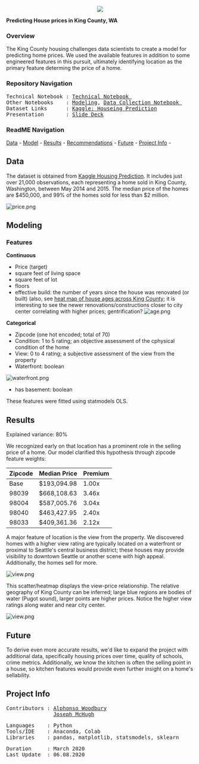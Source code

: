 <p align="center">
   <img src=https://github.com/a-woodbury/Regression-King_County_House_Prices/blob/master/Resources/stlsplash2.jpg />
<div align="center">
   <figcaption></figcaption>
</div>
</p>


**Predicting House prices in King County, WA**

### Overview

The King County housing challenges data scientists to create a model for predicting home prices. We used the available features in addition to some engineered features in this pursuit, ultimately identifying location as the primary feature determing the price of a home. 
 

### Repository Navigation
<pre>
Technical Notebook : <a href=Link>Technical Notebook </a>
Other Notebooks    : <a href=Link>Modeling</a>, <a href=Link>Data Collection Notebook </a>
Dataset Links      : <a href=https://www.kaggle.com/harlfoxem/housesalesprediction>Kaggle: Houseing Prediction</a>
Presentation       : <a href=https://github.com/a-woodbury/A-House-with-a-View/blob/master/Presentation/kch_presentation.pdf>Slide Deck</a>
</pre>

### ReadME Navigation

[Data](https://github.com/a-woodbury/A-House-with-a-View#data) -
[Model](https://github.com/a-woodbury/A-House-with-a-View#model) -
[Results](https://github.com/a-woodbury/A-House-with-a-View#results) - 
[Recommendations](https://github.com/a-woodbury/A-House-with-a-View#recommendations) - 
[Future](https://github.com/a-woodbury/A-House-with-a-View#future) - 
[Project Info](https://github.com/a-woodbury/A-House-with-a-View#project-info) -


## Data
The dataset is obtained from [Kaggle Housing Prediction](https://www.kaggle.com/harlfoxem/housesalesprediction). It includes just over 21,000 observations, each representing a home sold in King County, Washington, between May 2014 and 2015. The median price of the homes are $450,000, and 99% of the homes sold for less than $2 million.

![price.png](https://github.com/a-woodbury/A-House-with-a-View/blob/master/Images/ppt_price99_hist.png)

## Modeling

### Features

**Continuous**

- Price (target)
- square feet of living space
- square feet of lot
- floors
- effective build: the number of years since the house was renovated (or built) (also, see [heat map of house ages across King County](https://github.com/a-woodbury/A-House-with-a-View/blob/master/Images/rm_age_heat.png); it is interesting to see the newer renovations/constructions closer to city center correlating with higher prices; gentrification?
![age.png](https://github.com/a-woodbury/A-House-with-a-View/blob/master/Images/ppt_age_bar.png)

**Categorical**

- Zipcode (one hot encoded; total of 70)
- Condition: 1 to 5 rating; an objective assessment of the cphysical condition of the home
- View: 0 to 4 rating; a subjective assessment of the view from the property
- Waterfront: boolean

![waterfront.png](https://github.com/a-woodbury/A-House-with-a-View/blob/master/Images/ppt_waterfront_bar.png)

- has basement: boolean

These features were fitted using statmodels OLS. 


## Results

Explained variance: 80%

We recognized early on that location has a prominent role in the selling price of a home. Our model clarified this hypothesis through zipcode feature weights:

Zipcode | Median Price | Premium
--- | --- | --- 
Base | $193,094.98 | 1.00x
98039 | $668,108.63 | 3.46x
98004 | $587,005.76 | 3.04x
98040 | $463,427.95| 2.40x
98033 | $409,361.36 | 2.12x

A major feature of location is the view from the property. We discovered homes with a higher view rating are typically located on a waterfront or proximal to Seattle's central business district; these houses may provide visibility to downtown Seattle or another scene with high appeal. Additionally, the homes sell for more. 

![view.png](https://github.com/a-woodbury/A-House-with-a-View/blob/master/Images/ppt_view_bar.png)


This scatter/heatmap displays the view-price relationship. The relative geography of King County can be inferred; large blue regions are bodies of water (Pugot sound), larger points are higher prices. Notice the higher view ratings along water and near city center.

![view.png](https://github.com/a-woodbury/A-House-with-a-View/blob/master/Images/ppt_view_map.png)

## Future

To derive even more accurate results, we'd like to expand the project with additional data, specifically housing prices over time, quality of schools, crime metrics. Additionally, we know the kitchen is often the selling point in a house, so kitchen features would provide even further insight on a home's sellability.


## Project Info
<pre>
Contributors : <a href=https://github.com/a-woodbury>Alphonso Woodbury</a>
               <a href=https://github.com/Joe-Bit-lab>Joseph McHugh</a>
</pre>

<pre>
Languages    : Python
Tools/IDE    : Anaconda, Colab
Libraries    : pandas, matplotlib, statsmodels, sklearn
</pre>

<pre>
Duration     : March 2020
Last Update  : 06.08.2020
</pre>


